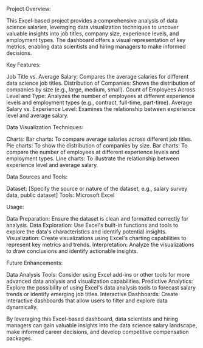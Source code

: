 Project Overview:

This Excel-based project provides a comprehensive analysis of data science salaries, leveraging data visualization techniques to uncover valuable insights into job titles, company size, experience levels, and employment types. The dashboard offers a visual representation of key metrics, enabling data scientists and hiring managers to make informed decisions.

Key Features:

Job Title vs. Average Salary: Compares the average salaries for different data science job titles.
Distribution of Companies: Shows the distribution of companies by size (e.g., large, medium, small).
Count of Employees Across Level and Type: Analyzes the number of employees at different experience levels and employment types (e.g., contract, full-time, part-time).
Average Salary vs. Experience Level: Examines the relationship between experience level and average salary.

Data Visualization Techniques:

Charts:
Bar charts: To compare average salaries across different job titles.
Pie charts: To show the distribution of companies by size.
Bar charts: To compare the number of employees at different experience levels and employment types.
Line charts: To illustrate the relationship between experience level and average salary.

Data Sources and Tools:

Dataset: [Specify the source or nature of the dataset, e.g., salary survey data, public dataset]
Tools: Microsoft Excel

Usage:

Data Preparation: Ensure the dataset is clean and formatted correctly for analysis.
Data Exploration: Use Excel's built-in functions and tools to explore the data's characteristics and identify potential insights.
Visualization: Create visualizations using Excel's charting capabilities to represent key metrics and trends.
Interpretation: Analyze the visualizations to draw conclusions and identify actionable insights.

Future Enhancements:

Data Analysis Tools: Consider using Excel add-ins or other tools for more advanced data analysis and visualization capabilities.
Predictive Analytics: Explore the possibility of using Excel's data analysis tools to forecast salary trends or identify emerging job titles.
Interactive Dashboards: Create interactive dashboards that allow users to filter and explore data dynamically.

By leveraging this Excel-based dashboard, data scientists and hiring managers can gain valuable insights into the data science salary landscape, make informed career decisions, and develop competitive compensation packages.
